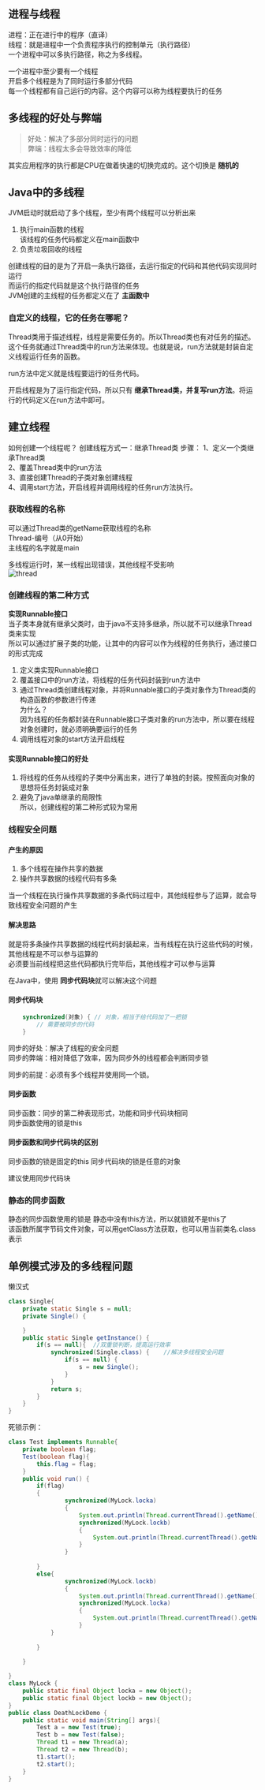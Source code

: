 ## 进程与线程  
进程：正在进行中的程序（直译）  
线程：就是进程中一个负责程序执行的控制单元（执行路径）  
一个进程中可以多执行路径，称之为多线程。  

一个进程中至少要有一个线程  
开启多个线程是为了同时运行多部分代码  
每一个线程都有自己运行的内容。这个内容可以称为线程要执行的任务  

## 多线程的好处与弊端
> 好处：解决了多部分同时运行的问题  
> 弊端：线程太多会导致效率的降低  

其实应用程序的执行都是CPU在做着快速的切换完成的。这个切换是 **随机的**  

## Java中的多线程  
JVM启动时就启动了多个线程，至少有两个线程可以分析出来  
1. 执行main函数的线程  
   该线程的任务代码都定义在main函数中  
2. 负责垃圾回收的线程  

创建线程的目的是为了开启一条执行路径，去运行指定的代码和其他代码实现同时运行  
而运行的指定代码就是这个执行路径的任务  
JVM创建的主线程的任务都定义在了 **主函数中**  

### 自定义的线程，它的任务在哪呢？
Thread类用于描述线程，线程是需要任务的。所以Thread类也有对任务的描述。  
这个任务就通过Thread类中的run方法来体现。也就是说，run方法就是封装自定义线程运行任务的函数。  

run方法中定义就是线程要运行的任务代码。

开启线程是为了运行指定代码，所以只有 **继承Thread类，并复写run方法**。将运行的代码定义在run方法中即可。  

## 建立线程
如何创建一个线程呢？
创建线程方式一：继承Thread类
    步骤：  1、定义一个类继承Thread类  
            2、覆盖Thread类中的run方法  
            3、直接创建Thread的子类对象创建线程  
            4、调用start方法，开启线程并调用线程的任务run方法执行。  
### 获取线程的名称
可以通过Thread类的getName获取线程的名称  
Thread-编号（从0开始）  
主线程的名字就是main  

多线程运行时，某一线程出现错误，其他线程不受影响  
![thread](/picture/Thread/Thread.png)  

### 创建线程的第二种方式  
**实现Runnable接口**  
当子类本身就有继承父类时，由于java不支持多继承，所以就不可以继承Thread类来实现  
所以可以通过扩展子类的功能，让其中的内容可以作为线程的任务执行，通过接口的形式完成  

1. 定义类实现Runnable接口  
2. 覆盖接口中的run方法，将线程的任务代码封装到run方法中  
3. 通过Thread类创建线程对象，并将Runnable接口的子类对象作为Thread类的构造函数的参数进行传递  
   为什么？  
   因为线程的任务都封装在Runnable接口子类对象的run方法中，所以要在线程对象创建时，就必须明确要运行的任务  
4. 调用线程对象的start方法开启线程  

#### 实现Runnable接口的好处  
1. 将线程的任务从线程的子类中分离出来，进行了单独的封装。按照面向对象的思想将任务封装成对象    
2. 避免了java单继承的局限性  
所以，创建线程的第二种形式较为常用  

### 线程安全问题
#### 产生的原因  
1. 多个线程在操作共享的数据  
2. 操作共享数据的线程代码有多条  

当一个线程在执行操作共享数据的多条代码过程中，其他线程参与了运算，就会导致线程安全问题的产生  

#### 解决思路  
就是将多条操作共享数据的线程代码封装起来，当有线程在执行这些代码的时候，其他线程是不可以参与运算的  
必须要当前线程把这些代码都执行完毕后，其他线程才可以参与运算  

在Java中，使用 **同步代码块**就可以解决这个问题  

#### 同步代码块
```java
    synchronized(对象) { // 对象，相当于给代码加了一把锁
        // 需要被同步的代码
    }
```
同步的好处：解决了线程的安全问题  
同步的弊端：相对降低了效率，因为同步外的线程都会判断同步锁 
 
同步的前提：必须有多个线程并使用同一个锁。  

#### 同步函数  
同步函数：同步的第二种表现形式，功能和同步代码块相同  
同步函数使用的锁是this  
 
#### 同步函数和同步代码块的区别  
同步函数的锁是固定的this
同步代码块的锁是任意的对象

建议使用同步代码块  

### 静态的同步函数
静态的同步函数使用的锁是	静态中没有this方法，所以就锁就不是this了  
该函数所属字节码文件对象，可以用getClass方法获取，也可以用当前类名.class表示  

## 单例模式涉及的多线程问题

懒汉式
```java
class Single{
    private static Single s = null;
    private Single() {

    }
    public static Single getInstance() {
        if(s == null){	//双重锁判断，提高运行效率
            synchronized(Single.class) {	//解决多线程安全问题
                if(s == null) {
                    s = new Single();
                }
            }
            return s;
        }
    }
}
```

死锁示例：
```java
class Test implements Runnable{
	private boolean flag;
	Test(boolean flag){
		this.flag = flag;
	}
	public void run() {
		if(flag)
		{	
				synchronized(MyLock.locka)
				{
					System.out.println(Thread.currentThread().getName()+"...if...locka...");
					synchronized(MyLock.lockb)
					{
						System.out.println(Thread.currentThread().getName()+"...if...lockb...");
					}
				}
			
		}
		else{
				synchronized(MyLock.lockb)
				{
					System.out.println(Thread.currentThread().getName()+"...else...lockb...");
					synchronized(MyLock.locka)
					{
						System.out.println(Thread.currentThread().getName()+"...else...locka...");
					}
			}
			
		}

	}
	
}
class MyLock {
	public static final Object locka = new Object();
	public static final Object lockb = new Object();
}
public class DeathLockDemo {
	public static void main(String[] args){
		Test a = new Test(true);
		Test b = new Test(false);
		Thread t1 = new Thread(a);
		Thread t2 = new Thread(b);
		t1.start();
		t2.start();
	}
}
```